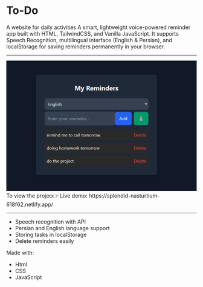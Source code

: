 # To-Do
A website for daily activities
A smart, lightweight voice-powered reminder app built with HTML, TailwindCSS, and Vanilla JavaScript.
It supports Speech Recognition, multilingual interface (English & Persian), and localStorage for saving reminders permanently in your browser.

---
<img src="result.png" alt="EyeYOLO Demo" width="550"/>
To view the projec👉 
Live demo: https://splendid-nasturtium-618f62.netlify.app/

---
- Speech recognition with API
- Persian and English language support
- Storing tasks in localStorage
- Delete reminders easily
  
Made with:
- Html 
- CSS
- JavaScript 

